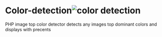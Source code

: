 # Color-detection![color detection](https://user-images.githubusercontent.com/79071391/140180790-5cf3c8e3-2798-4a6c-92dc-30b7cf74d75d.PNG)

PHP image top color detector
detects any images top dominant colors and displays with precents



